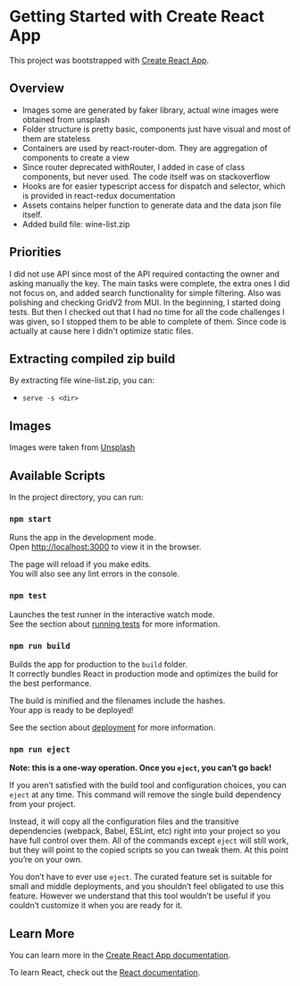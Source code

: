 # Getting Started with Create React App

This project was bootstrapped with [Create React App](https://github.com/facebook/create-react-app).

## Overview

- Images some are generated by faker library, actual wine images were obtained from unsplash
- Folder structure is pretty basic, components just have visual and most of them are stateless
- Containers are used by react-router-dom. They are aggregation of components to create a view
- Since router deprecated withRouter, I added in case of class components, but never used. The code itself was on stackoverflow
- Hooks are for easier typescript access for dispatch and selector, which is provided in react-redux documentation
- Assets contains helper function to generate data and the data json file itself.
- Added build file: wine-list.zip

## Priorities

I did not use API since most of the API required contacting the owner and asking manually the key. The main tasks were complete, the extra ones I did not focus on, and added search functionality for simple filtering. Also was polishing and checking GridV2 from MUI. In the beginning, I started doing tests. But then I checked out that I had no time for all the code challenges I was given, so I stopped them to be able to complete of them. 
Since code is actually at cause here I didn't optimize static files.

## Extracting compiled zip build
By extracting file wine-list.zip, you can:
 - `serve -s <dir>`

## Images
Images were taken from [Unsplash](https://unsplash.com/)

## Available Scripts

In the project directory, you can run:

### `npm start`

Runs the app in the development mode.\
Open [http://localhost:3000](http://localhost:3000) to view it in the browser.

The page will reload if you make edits.\
You will also see any lint errors in the console.

### `npm test`

Launches the test runner in the interactive watch mode.\
See the section about [running tests](https://facebook.github.io/create-react-app/docs/running-tests) for more information.

### `npm run build`

Builds the app for production to the `build` folder.\
It correctly bundles React in production mode and optimizes the build for the best performance.

The build is minified and the filenames include the hashes.\
Your app is ready to be deployed!

See the section about [deployment](https://facebook.github.io/create-react-app/docs/deployment) for more information.

### `npm run eject`

**Note: this is a one-way operation. Once you `eject`, you can’t go back!**

If you aren’t satisfied with the build tool and configuration choices, you can `eject` at any time. This command will remove the single build dependency from your project.

Instead, it will copy all the configuration files and the transitive dependencies (webpack, Babel, ESLint, etc) right into your project so you have full control over them. All of the commands except `eject` will still work, but they will point to the copied scripts so you can tweak them. At this point you’re on your own.

You don’t have to ever use `eject`. The curated feature set is suitable for small and middle deployments, and you shouldn’t feel obligated to use this feature. However we understand that this tool wouldn’t be useful if you couldn’t customize it when you are ready for it.

## Learn More

You can learn more in the [Create React App documentation](https://facebook.github.io/create-react-app/docs/getting-started).

To learn React, check out the [React documentation](https://reactjs.org/).
